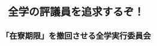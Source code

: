 <header>
<h1 class="title">全学の評議員を追求するぞ！</h1>
<h2 class="author">「在寮期限」を撤回させる全学実行委員会</h2>
</header>
